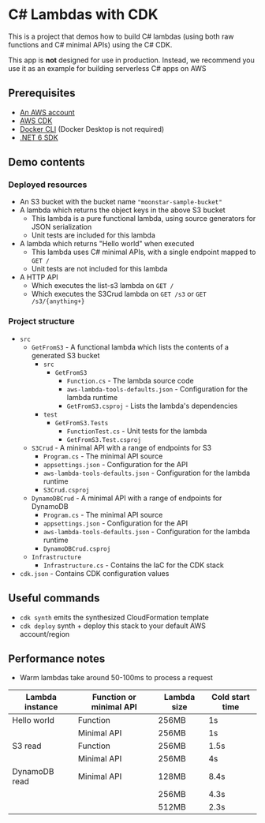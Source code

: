 # C# Lambdas with CDK

This is a project that demos how to build C# lambdas (using both raw functions and C# minimal APIs) using the C# CDK.

This app is **not** designed for use in production. Instead, we recommend you use it as an example for building serverless C# apps on AWS

## Prerequisites

- [An AWS account](https://aws.amazon.com/getting-started/)
- [AWS CDK](https://docs.aws.amazon.com/cdk/v2/guide/home.html)
- [Docker CLI](https://www.docker.com/) (Docker Desktop is not required)
- [.NET 6 SDK](https://dotnet.microsoft.com/)

## Demo contents

### Deployed resources

- An S3 bucket with the bucket name `"moonstar-sample-bucket"`
- A lambda which returns the object keys in the above S3 bucket
  - This lambda is a pure functional lambda, using source generators for JSON serialization
  - Unit tests are included for this lambda
- A lambda which returns "Hello world" when executed
  - This lambda uses C# minimal APIs, with a single endpoint mapped to `GET /`
  - Unit tests are not included for this lambda
- A HTTP API
  - Which executes the list-s3 lambda on `GET /`
  - Which executes the S3Crud lambda on `GET /s3` or `GET /s3/{anything+}`

### Project structure

- `src`
  - `GetFromS3` - A functional lambda which lists the contents of a generated S3 bucket
    - `src`
      - `GetFromS3`
        - `Function.cs` - The lambda source code
        - `aws-lambda-tools-defaults.json` - Configuration for the lambda runtime
        - `GetFromS3.csproj` - Lists the lambda's dependencies
    - `test`
      - `GetFromS3.Tests`
        - `FunctionTest.cs` - Unit tests for the lambda
        - `GetFromS3.Test.csproj`
  - `S3Crud` - A minimal API with a range of endpoints for S3
    - `Program.cs` - The minimal API source
    - `appsettings.json` - Configuration for the API
    - `aws-lambda-tools-defaults.json` - Configuration for the lambda runtime
    - `S3Crud.csproj`
  - `DynamoDBCrud` - A minimal API with a range of endpoints for DynamoDB
    - `Program.cs` - The minimal API source
    - `appsettings.json` - Configuration for the API
    - `aws-lambda-tools-defaults.json` - Configuration for the lambda runtime
    - `DynamoDBCrud.csproj`
  - `Infrastructure`
    - `Infrastructure.cs` - Contains the IaC for the CDK stack
- `cdk.json` - Contains CDK configuration values

## Useful commands

- `cdk synth`        emits the synthesized CloudFormation template
- `cdk deploy`       synth + deploy this stack to your default AWS account/region

## Performance notes

- Warm lambdas take around 50-100ms to process a request

|Lambda instance|Function or minimal API|Lambda size|Cold start time|
|--|--|--|--|
|Hello world|Function|256MB|1s|
||Minimal API|256MB|1s|
|S3 read|Function|256MB|1.5s|
||Minimal API|256MB|4s|
|DynamoDB read|Minimal API|128MB|8.4s|
|||256MB|4.3s|
|||512MB|2.3s|
